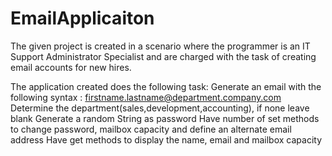 # EmailApplicaiton
The given project is created in a scenario where the programmer is an IT Support Administrator Specialist and are charged with the task of creating email accounts for new hires. 

The application created does the following task:
Generate an email with the following syntax : firstname.lastname@department.company.com
Determine the department(sales,development,accounting), if none leave blank
Generate a random String as password
Have number of set methods to change password, mailbox capacity and define an alternate email address
Have get methods to display the name, email and mailbox capacity

